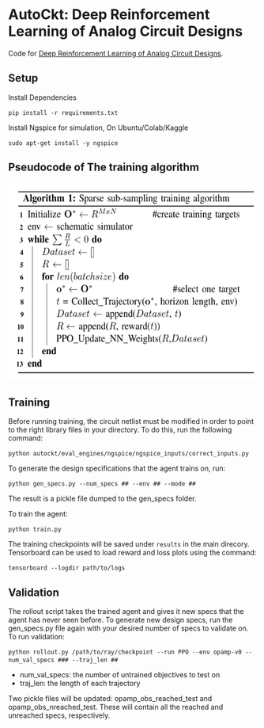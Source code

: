 # AutoCkt: Deep Reinforcement Learning of Analog Circuit Designs
Code for [Deep Reinforcement Learning of Analog Circuit Designs](https://arxiv.org/abs/2001.01808).


## Setup
Install Dependencies

```
pip install -r requirements.txt
```

Install Ngspice for simulation, On Ubuntu/Colab/Kaggle
```
sudo apt-get install -y ngspice
```


## Pseudocode of The training algorithm
<img src="./assets/pseudocode.png" width="500" height="400"></img>

## Training
Before running training, the circuit netlist must be modified in order to point to the right library files in your directory. To do this, run the following command:
```
python autockt/eval_engines/ngspice/ngspice_inputs/correct_inputs.py 
```

To generate the design specifications that the agent trains on, run:
```
python gen_specs.py --num_specs ## --env ## --mode ##
```
The result is a pickle file dumped to the gen_specs folder.

To train the agent: 
```
python train.py 
```

The training checkpoints will be saved under `results` in the main direcory. Tensorboard can be used to load reward and loss plots using the command:

```
tensorboard --logdir path/to/logs
```
## Validation
The rollout script takes the trained agent and gives it new specs that the agent has never seen before. To generate new design specs, run the gen_specs.py file again with your desired number of specs to validate on. To run validation:

```
python rollout.py /path/to/ray/checkpoint --run PPO --env opamp-v0 --num_val_specs ### --traj_len ## 
``` 
* num_val_specs: the number of untrained objectives to test on
* traj_len: the length of each trajectory

Two pickle files will be updated: opamp_obs_reached_test and opamp_obs_nreached_test. These will contain all the reached and unreached specs, respectively.

